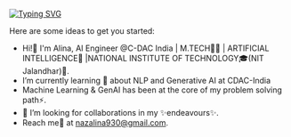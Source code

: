 [![Typing SVG](https://readme-typing-svg.demolab.com?font=Fira+Code&weight=500&size=22&duration=1500&pause=1000&color=030176&background=3316FF00&center=true&random=false&width=900&lines=Hi!%F0%9F%91%8B+I'm+Alina+Naz;Currently+working+as+AI%2FML%2FGenAI+Engineer++at+CDAC+India)](https://git.io/typing-svg)

Here are some ideas to get you started:

- Hi!👋 I'm Alina, AI Engineer @C-DAC India | M.TECH🧑‍🎓 | ARTIFICIAL INTELLIGENCE🤖 |NATIONAL INSTITUTE OF TECHNOLOGY🎓(NIT Jalandhar)🔭. 
- I’m currently learning 🌱 about NLP and Generative AI at CDAC-India
- Machine Learning & GenAI has been at the core of my problem solving path⚡.
- 🤔 I’m looking for collaborations in my ✨endeavours✨.
- Reach me💬 at nazalina930@gmail.com.
